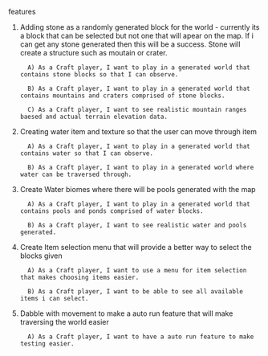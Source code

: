 features

1. Adding stone as a randomly generated block for the world - currently its a block that can be selected but not one that will apear on the map. If i can get any stone generated then this will be a success. Stone will create a structure such as moutain or crater.

		 A) As a Craft player, I want to play in a generated world that contains stone blocks so that I can observe. 
  
		 B) As a Craft player, I want to play in a generated world that contains mountains and craters comprised of stone blocks.
  
		 C) As a Craft player, I want to see realistic mountain ranges baesed and actual terrain elevation data.

2. Creating water item and texture so that the user can move through item

		 A) As a Craft player, I want to play in a generated world that contains water so that I can observe. 
		 
		 B) As a Craft player, I want to play in a generated world where water can be traversed through.

3. Create Water biomes where there will be pools generated with the map

 		 A) As a Craft player, I want to play in a generated world that contains pools and ponds comprised of water blocks.
  
		 B) As a Craft player, I want to see realistic water and pools generated.

4. Create Item selection menu that will provide a better way to select the blocks given
		 
		 A) As a Craft player, I want to use a menu for item selection that makes choosing items easier.
  
		 B) As a Craft player, I want to be able to see all available items i can select.
	
5. Dabble with movement to make a auto run feature that will make traversing the world easier
		 
		 A) As a Craft player, I want to have a auto run feature to make testing easier.
